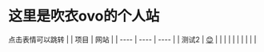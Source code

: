 # 这里是吹衣ovo的个人站
点击表情可以跳转
|      |   项目   |   网站   |
| ---- | ---- | ---- |
|   测试2   |   [:blush:](https://github.com/chuiyi0/chuiyi0.github.io/blob/main/%E6%B5%8B%E8%AF%952.md)   |      |
|      |      |      |
|      |      |      |
